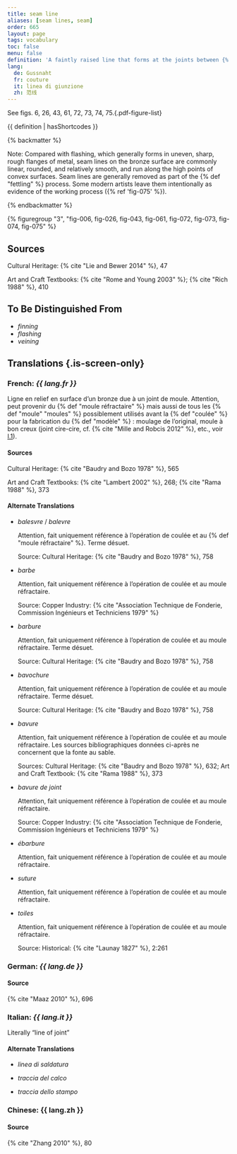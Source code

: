```yaml
---
title: seam line
aliases: [seam lines, seam]
order: 665
layout: page
tags: vocabulary
toc: false
menu: false
definition: 'A faintly raised line that forms at the joints between {% def "mold" %} sections when a molten material or slurry is poured into a mold. Seam lines are found on plaster or wax casts as well as on bronzes cast in piece molds. In ancient Chinese bronzes, some seam lines were exaggerated and integrated into the design of the casts, as can be seen in the elephant-shaped vessel in Case Study 3 (fig-026). The term also refers to the line along which the pieces of a {% def "refractory mold" "refractory" %} {% def "piece mold" %} join, which is the locus of the line that forms on the bronze. Depending on how well the piece mold pieces fit together, the seam line may be more or less raised. More extreme {% def "flashing" %} occurs with ill-fitting pieces.'
lang:
  de: Gussnaht
  fr: couture
  it: linea di giunzione
  zh: 范线
---
```


See figs. 6, 26, 43, 61, 72, 73, 74, 75.{.pdf-figure-list}

{{ definition | hasShortcodes }}

{% backmatter %}

Note: Compared with flashing, which generally forms in uneven, sharp, rough flanges of metal, seam lines on the bronze surface are commonly linear, rounded, and relatively smooth, and run along the high points of convex surfaces. Seam lines are generally removed as part of the {% def "fettling" %} process. Some modern artists leave them intentionally as evidence of the working process ({% ref 'fig-075' %}).

{% endbackmatter %}

{% figuregroup "3", "fig-006, fig-026, fig-043, fig-061, fig-072, fig-073, fig-074, fig-075" %}


## Sources

Cultural Heritage: {% cite "Lie and Bewer 2014" %}, 47

Art and Craft Textbooks: {% cite "Rome and Young 2003" %}; {% cite "Rich 1988" %}, 410

## To Be Distinguished From

- *finning*
- *flashing*
- *veining*

## Translations {.is-screen-only}

<div class="accordion">

### **French**: *{{ lang.fr }}*

Ligne en relief en surface d’un bronze due à un joint de moule. Attention, peut provenir du {% def "moule réfractaire" %} mais aussi de tous les {% def "moule" "moules" %} possiblement utilisés avant la {% def "coulée" %} pour la fabrication du {% def "modèle" %} : moulage de l’original, moule à bon creux (joint cire-cire, cf. {% cite "Mille and Robcis 2012" %}, etc., voir [I.1](/vol-1/1/)).

#### Sources

Cultural Heritage: {% cite "Baudry and Bozo 1978" %}, 565

Art and Craft Textbooks: {% cite "Lambert 2002" %}, 268; {% cite "Rama 1988" %}, 373

#### Alternate Translations

- *balesvre* / *balevre*

    Attention, fait uniquement référence à l’opération de coulée et au {% def "moule réfractaire" %}. Terme désuet.

    Source: Cultural Heritage: {% cite "Baudry and Bozo 1978" %}, 758

- *barbe*

    Attention, fait uniquement référence à l’opération de coulée et au moule réfractaire.

    Source: Copper Industry: {% cite "Association Technique de Fonderie, Commission Ingénieurs et Techniciens 1979" %}

- *barbure*

    Attention, fait uniquement référence à l’opération de coulée et au moule réfractaire. Terme désuet.

    Source: Cultural Heritage: {% cite "Baudry and Bozo 1978" %}, 758

- *bavochure*

    Attention, fait uniquement référence à l’opération de coulée et au moule réfractaire. Terme désuet.

    Source: Cultural Heritage: {% cite "Baudry and Bozo 1978" %}, 758

- *bavure*

    Attention, fait uniquement référence à l’opération de coulée et au moule réfractaire. Les sources bibliographiques données ci-après ne concernent que la fonte au sable.

    Sources: Cultural Heritage: {% cite "Baudry and Bozo 1978" %}, 632; Art and Craft Textbook: {% cite "Rama 1988" %}, 373

- *bavure de joint*

    Attention, fait uniquement référence à l’opération de coulée et au moule réfractaire.

    Source: Copper Industry: {% cite "Association Technique de Fonderie, Commission Ingénieurs et Techniciens 1979" %}

- *ébarbure*

    Attention, fait uniquement référence à l’opération de coulée et au moule réfractaire.

- *suture*

    Attention, fait uniquement référence à l’opération de coulée et au moule réfractaire.

- *toiles*

    Attention, fait uniquement référence à l’opération de coulée et au moule réfractaire.

    Source: Historical: {% cite "Launay 1827" %}, 2:261

### **German**: *{{ lang.de }}*

#### Source

{% cite "Maaz 2010" %}, 696

### **Italian**: *{{ lang.it }}*

Literally “line of joint”

#### Alternate Translations

- *linea di saldatura*

- *traccia del calco*

- *traccia dello stampo*

### **Chinese**: {{ lang.zh }}

#### Source

{% cite "Zhang 2010" %}, 80

</div>
